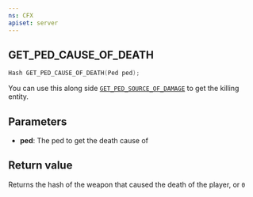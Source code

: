 ```yaml
---
ns: CFX
apiset: server
---
```

## GET_PED_CAUSE_OF_DEATH

```c
Hash GET_PED_CAUSE_OF_DEATH(Ped ped);
```

You can use this along side [`GET_PED_SOURCE_OF_DAMAGE`](#_0x535DB43F) to get the killing entity.

## Parameters
* **ped**: The ped to get the death cause of

## Return value
Returns the hash of the weapon that caused the death of the player, or `0`

